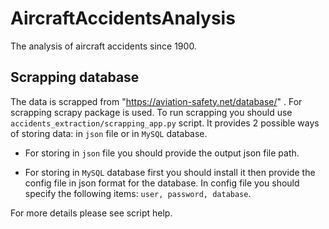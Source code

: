 # AircraftAccidentsAnalysis
The analysis of aircraft accidents since 1900.

## Scrapping database

The data is scrapped from "https://aviation-safety.net/database/" . 
For scrapping scrapy package is used. To run scrapping you should use 
`accidents_extraction/scrapping_app.py` script. It provides 2 possible ways of
 storing data: in `json` file or in `MySQL` database. 
 
 * For storing in `json` file you should provide the output json file path.
 
 * For storing in `MySQL` database first you should install it then provide the 
 config file in json format for the database. In config file you should specify the following
  items: `user, password, database`. 
  
For more details please see script help.